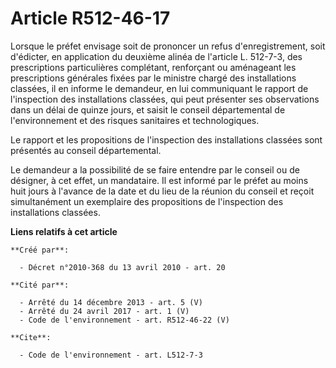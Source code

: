 # Article R512-46-17

Lorsque le préfet envisage soit de prononcer un refus d'enregistrement, soit d'édicter, en application du deuxième alinéa de
l'article L. 512-7-3, des prescriptions particulières complétant, renforçant ou aménageant les prescriptions générales fixées
par le ministre chargé des installations classées, il en informe le demandeur, en lui communiquant le rapport de l'inspection
des installations classées, qui peut présenter ses observations dans un délai de quinze jours, et saisit le conseil
départemental de l'environnement et des risques sanitaires et technologiques.

Le rapport et les propositions de l'inspection des installations classées sont présentés au conseil départemental.

Le demandeur a la possibilité de se faire entendre par le conseil ou de désigner, à cet effet, un mandataire. Il est informé
par le préfet au moins huit jours à l'avance de la date et du lieu de la réunion du conseil et reçoit simultanément un
exemplaire des propositions de l'inspection des installations classées.

**Liens relatifs à cet article**

	**Créé par**:

	  - Décret n°2010-368 du 13 avril 2010 - art. 20

	**Cité par**:

	  - Arrêté du 14 décembre 2013 - art. 5 (V)
	  - Arrêté du 24 avril 2017 - art. 1 (V)
	  - Code de l'environnement - art. R512-46-22 (V)

	**Cite**:

	  - Code de l'environnement - art. L512-7-3
